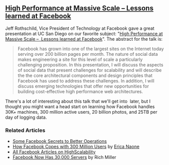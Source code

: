 ## [High Performance at Massive Scale – Lessons learned at Facebook](/blog/2009/10/12/high-performance-at-massive-scale-lessons-learned-at-faceboo.html)

    

    

Jeff Rothschild, Vice President of Technology at Facebook gave a great presentation at UC San Diego on our favorite subject: "[High Performance at Massive Scale –  Lessons learned at Facebook](http://cns.ucsd.edu/lecturearchive09.shtml#Roth)". The abstract for the talk is:

> Facebook has grown into one of the largest sites on the Internet today serving over 200 billion pages per month. The nature of social data makes engineering a site for this level of scale a particularly challenging proposition. In this presentation, I will discuss the aspects of social data that present challenges for scalability and will describe the the core architectural components and design principles that Facebook has used to address these challenges. In addition, I will discuss emerging technologies that offer new opportunities for building cost-effective high performance web architectures.

There's a lot of interesting about this talk that we'll get into  later, but I thought you might want a head start on learning how Facebook handles 30K+ machines, 300 million active users, 20 billion photos, and 25TB per day of logging data.

### Related Articles

*   [Some Facebook Secrets to Better Operations](http://highscalability.com/blog/2008/9/3/some-facebook-secrets-to-better-operations.html)
*   [How Facebook Copes with 300 Million Users](http://www.technologyreview.com/web/23508/page1/) by [Erica Naone](http://my.technologyreview.com/mytr/social/profile.aspx?wuid=18770)
*   [All Facebook Articles on HighScalability](/blog/category/facebook)
*   [Facebook Now Has 30,000 Servers](http://www.datacenterknowledge.com/archives/2009/10/13/facebook-now-has-30000-servers/) by Rich Miller

    